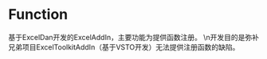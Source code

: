 # Function
基于ExcelDan开发的ExcelAddIn，主要功能为提供函数注册。  \n开发目的是弥补兄弟项目ExcelToolkitAddIn（基于VSTO开发）无法提供注册函数的缺陷。
